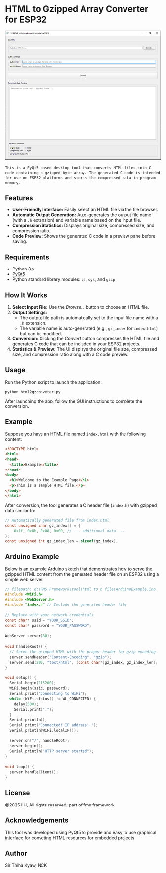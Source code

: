 # HTML to Gzipped Array Converter for ESP32
![HTML2GZH](HTML2GZH.png)
```
This is a PyQt5-based desktop tool that converts HTML files into C code containing a gzipped byte array. The generated C code is intended for use on ESP32 platforms and stores the compressed data in program memory.
```
## Features

- **User-Friendly Interface:** Easily select an HTML file via the file browser.
- **Automatic Output Generation:** Auto-generates the output file name (with a `.h` extension) and variable name based on the input file.
- **Compression Statistics:** Displays original size, compressed size, and compression ratio.
- **Code Preview:** Shows the generated C code in a preview pane before saving.

## Requirements

- Python 3.x  
- [PyQt5](https://pypi.org/project/PyQt5/)  
- Python standard library modules: `os`, `sys`, and `gzip`

## How It Works

1. **Select Input File:** Use the *Browse...* button to choose an HTML file.
2. **Output Settings:**  
   - The output file path is automatically set to the input file name with a `.h` extension.  
   - The variable name is auto-generated (e.g., `gz_index` for `index.html`) but can be modified.
3. **Conversion:** Clicking the *Convert* button compresses the HTML file and generates C code that can be included in your ESP32 projects.
4. **Statistics & Preview:** The UI displays the original file size, compressed size, and compression ratio along with a C code preview.

## Usage

Run the Python script to launch the application:

```
python html2gzconveter.py
```

After launching the app, follow the GUI instructions to complete the conversion.

## Example

Suppose you have an HTML file named `index.html` with the following content:

```html
<!DOCTYPE html>
<html>
<head>
  <title>Example</title>
</head>
<body>
  <h1>Welcome to the Example Page</h1>
  <p>This is a sample HTML file.</p>
</body>
</html>
```

After conversion, the tool generates a C header file (`index.h`) with gzipped data similar to:

```c
// Automatically generated file from index.html
const unsigned char gz_index[] = {
    0x1f, 0x8b, 0x08, 0x00, // ... additional data ...
};
const unsigned int gz_index_len = sizeof(gz_index);
```

## Arduino Example

Below is an example Arduino sketch that demonstrates how to serve the gzipped HTML content from the generated header file on an ESP32 using a simple web server:

````c
// filepath: d:\FMS Framework\tool\html to h file\ArduinoExample.ino
#include <WiFi.h>
#include <WebServer.h>
#include "index.h" // Include the generated header file

// Replace with your network credentials
const char* ssid = "YOUR_SSID";
const char* password = "YOUR_PASSWORD";

WebServer server(80);

void handleRoot() {
  // Serve the gzipped HTML with the proper header for gzip encoding
  server.sendHeader("Content-Encoding", "gzip");
  server.send(200, "text/html", (const char*)gz_index, gz_index_len);
}

void setup() {
  Serial.begin(115200);
  WiFi.begin(ssid, password);
  Serial.print("Connecting to WiFi");
  while (WiFi.status() != WL_CONNECTED) {
    delay(500);
    Serial.print(".");
  }
  Serial.println();
  Serial.print("Connected! IP address: ");
  Serial.println(WiFi.localIP());

  server.on("/", handleRoot);
  server.begin();
  Serial.println("HTTP server started");
}

void loop() {
  server.handleClient();
}
````

## License 

@2025 IIH, All rights reserved, part of fms framework

## Acknowledgements
This tool was developed using PyQt5 to provide and easy to use graphical interface for conveting HTML resources for embedded projects

## Author
Sir Thiha Kyaw, NCK